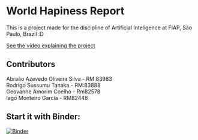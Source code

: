 # World Hapiness Report

This is a project made for the discipline of Artificial Inteligence at FIAP, São Paulo, Brazil :D

[See the video explaining the project](https://youtu.be/Lwp8VFRvXnU)

## Contributors

Abraão Azevedo Oliveira Silva - RM:83983\
Rodrigo Sussumu Tanaka - RM:83888\
Geovanne Amorim Coelho - Rm82578\
Iago Monteiro Garcia - RM82448

## Start it with Binder:
[![Binder](https://mybinder.org/badge_logo.svg)](https://mybinder.org/v2/gh/azabraao/world-happiness-report/master)
